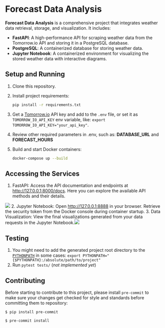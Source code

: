# Forecast Data Analysis

**Forecast Data Analysis** is a comprehensive project that integrates weather data retrieval, storage, and visualization. It includes:

- **FastAPI**: A high-performance API for scraping weather data from the Tomorrow.io API and storing it in a PostgreSQL database.
- **PostgreSQL**: A containerized database for storing weather data.
- **Jupyter Notebook**: A containerized environment for visualizing the stored weather data with interactive diagrams.

## Setup and Running

1. Clone this repository.
2. Install project requirements:
   ```bash
   pip install -r requirements.txt
   ```

3. Get a [Tomorrow.io](https://www.tomorrow.io/) API key and add to the `.env` file, or set it as `TOMORROW_IO_API_KEY` env variable, like:
`export TOMORROW_IO_API_KEY="your_api_key"`.
4. Review other required parameters in .env, such as: **DATABASE_URL** and **FORECAST_HOURS**
5. Build and start Docker containers:
   ```bash
   docker-compose up --build
## Accessing the Services
1. FastAPI: Access the API documentation and endpoints at http://127.0.0.1:8000/docs. Here you can explore the available API methods and their details.

![](images/api_list.jpeg)
2. Jupyter Notebook: Open http://127.0.0.1:8888 in your browser. Retrieve the security token from the Docker console during container startup.
3. Data Visualization: View the final visualizations generated from your data requests in the Jupyter Notebook.![](images/visualization.jpeg)

## Testing
1. You might need to add the generated project root directory to the
[`PYTHONPATH`](https://docs.python.org/3/using/cmdline.html#envvar-PYTHONPATH) in some cases: `export PYTHONPATH="{$PYTHONPATH}:/absolute/path/to/project"`
2. Run `pytest tests/` (_not implemented yet_)


## Contributing

Before starting to contribute to this project, please install `pre-commit` to make
sure your changes get checked for style and standards before committing them to repository:

    $ pip install pre-commit

    $ pre-commit install
